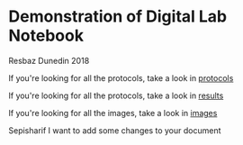 
# Demonstration of Digital Lab Notebook

Resbaz Dunedin 2018

If you're looking for all the protocols, take a look in [protocols](protocols)

If you're looking for all the protocols, take a look in [results](/Results)

If you're looking for all the images, take a look in [images](/images)

Sepisharif I want to add some changes to your document 
